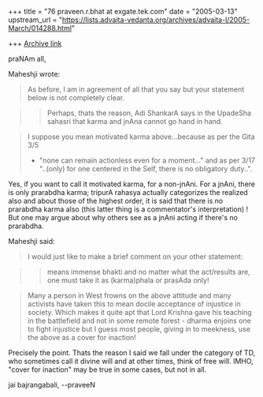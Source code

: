+++
title = "76 praveen.r.bhat at exgate.tek.com"
date = "2005-03-13"
upstream_url = "https://lists.advaita-vedanta.org/archives/advaita-l/2005-March/014288.html"

+++
[Archive link](https://lists.advaita-vedanta.org/archives/advaita-l/2005-March/014288.html)

praNAm all,

Maheshji wrote:
> As before, I am in agreement of all that you say but your statement
> below is not completely clear.

>> Perhaps, thats the reason, Adi ShankarA says in the UpadeSha
>> sahasri that karma and jnAna cannot go hand in hand.

> I suppose you mean motivated karma above...because as per the Gita 3/5
> - "none can remain actionless even for a moment..." and as per 3/17
> "..(only) for one centered in the Self, there is no obligatory
> duty..".

Yes, if you want to call it motivated karma, for a non-jnAni. For a jnAni,
there is only prarabdha karma; tripurA rahasya actually categorizes the
realized also and about those of the highest order, it is said that there is
no prarabdha karma also (this latter thing is a commentator's
interpretation) ! But one may argue about why others see as a jnAni acting
if there's no prarabdha.


Maheshji said:
> I would just like to make a brief comment on your other statement:

>> means immense bhakti
>> and no matter what the act/results are, one must take it as (karma)phala
or
>> prasAda only!

> Many a person in West frowns on the above attitude and many activists
> have taken this to mean docile acceptance of injustice in society.
> Which makes it quite apt that Lord Krishna gave his teaching in the
> battlefield and not in some remote forest - dharma enjoins one to
> fight injustice but I guess most people, giving in to meekness, use
> the above as a cover for inaction!

Precisely the point. Thats the reason I said we fall under the category of
TD, who sometimes call it divine will and at other times, think of free
will. IMHO, "cover for inaction" may be true in some cases, but not in all.

jai bajrangabali,
--praveeN

